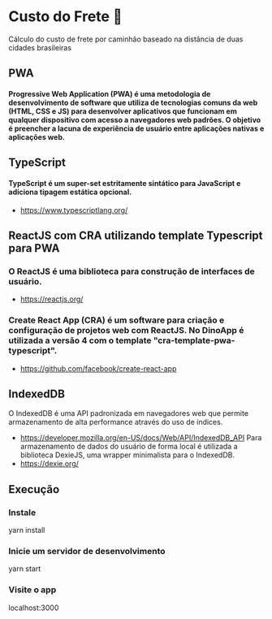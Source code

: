 # Custo do Frete 🚚
Cálculo do custo de frete por caminhão baseado na distância de duas cidades brasileiras

## PWA
#### Progressive Web Application (PWA) é uma metodologia de desenvolvimento de software que utiliza de tecnologias comuns da web (HTML, CSS e JS) para desenvolver aplicativos que funcionam em qualquer dispositivo com acesso a navegadores web padrões. O objetivo é preencher a lacuna de experiência de usuário entre aplicações nativas e aplicações web.

## TypeScript
#### TypeScript é um super-set estritamente sintático para JavaScript e adiciona tipagem estática opcional.
- https://www.typescriptlang.org/

## ReactJS com CRA utilizando template Typescript para PWA
### O ReactJS é uma biblioteca para construção de interfaces de usuário.
- https://reactjs.org/
### Create React App (CRA) é um software para criação e configuração de projetos web com ReactJS. No DinoApp é utilizada a versão 4 com o template "cra-template-pwa-typescript".
- https://github.com/facebook/create-react-app

## IndexedDB
O IndexedDB é uma API padronizada em navegadores web que permite armazenamento de alta performance através do uso de índices.
- https://developer.mozilla.org/en-US/docs/Web/API/IndexedDB_API
Para armazenamento de dados do usuário de forma local é utilizada a biblioteca DexieJS, uma wrapper minimalista para o IndexedDB.
- https://dexie.org/


## Execução
### Instale
yarn install
### Inicie um servidor de desenvolvimento
yarn start
### Visite o app
localhost:3000
